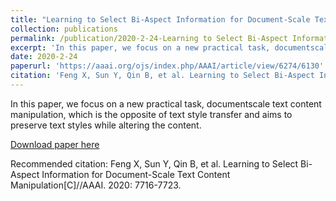 ```yaml
---
title: "Learning to Select Bi-Aspect Information for Document-Scale Text Content Manipulation"
collection: publications
permalink: /publication/2020-2-24-Learning to Select Bi-Aspect Information for Document-Scale Text Content Manipulation
excerpt: 'In this paper, we focus on a new practical task, documentscale text content manipulation, which is the opposite of text style transfer and aims to preserve text styles while altering the content.'
date: 2020-2-24
paperurl: 'https://aaai.org/ojs/index.php/AAAI/article/view/6274/6130'
citation: 'Feng X, Sun Y, Qin B, et al. Learning to Select Bi-Aspect Information for Document-Scale Text Content Manipulation[C]//AAAI. 2020: 7716-7723.'
---
```

In this paper, we focus on a new practical task, documentscale text content manipulation, which is the opposite of text style transfer and aims to preserve text styles while altering the content.

[Download paper here](https://aaai.org/ojs/index.php/AAAI/article/view/6274/6130)

Recommended citation: Feng X, Sun Y, Qin B, et al. Learning to Select Bi-Aspect Information for Document-Scale Text Content Manipulation[C]//AAAI. 2020: 7716-7723.